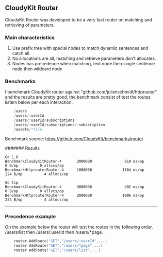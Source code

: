 ## CloudyKit Router

CloudyKit Router was developed to be a very fast router on matching and retrieving of parameters.

### Main characteristics

 1. Use prefix tree with special nodes to match dynamic sentences and catch all.
 2. No allocations are all, matching and retrieve parameters don't allocates.
 3. Nodes has precedence when matching, text node then single sentence node then wildcard node

### Benchmarks

I benchmark CloudyKit router against "github.com/julienschmidt/httprouter" and the results are pretty good, the benchmark consist of test the routes listem below per each interaction.

```go
	/users
	/users/:userId
	/users/:userId/subscriptions
	/users/:userId/subscriptions/:subscription
	/assets/*file
```

Benchmark source: https://github.com/CloudyKit/benchmarks/router

####### Results
```text
Go 1.6
BenchmarkCloudyKitRouter-4       2000000               618 ns/op               0 B/op          0 allocs/op
BenchmarkHttprouterRouter-4      1000000              1104 ns/op             224 B/op          4 allocs/op

Go tip
BenchmarkCloudyKitRouter-4       3000000               492 ns/op               0 B/op          0 allocs/op
BenchmarkHttprouterRouter-4      2000000              1006 ns/op             224 B/op          4 allocs/op
```


***

### Precedence example

On the example below the router will test the routes in the following order, /users/list then /users/:userId then /users/*page.
```go
	router.AddRoute("GET","/users/:userId",...)
	router.AddRoute("GET","/users/*page",...)
	router.AddRoute("GET","/users/list",...)
```
